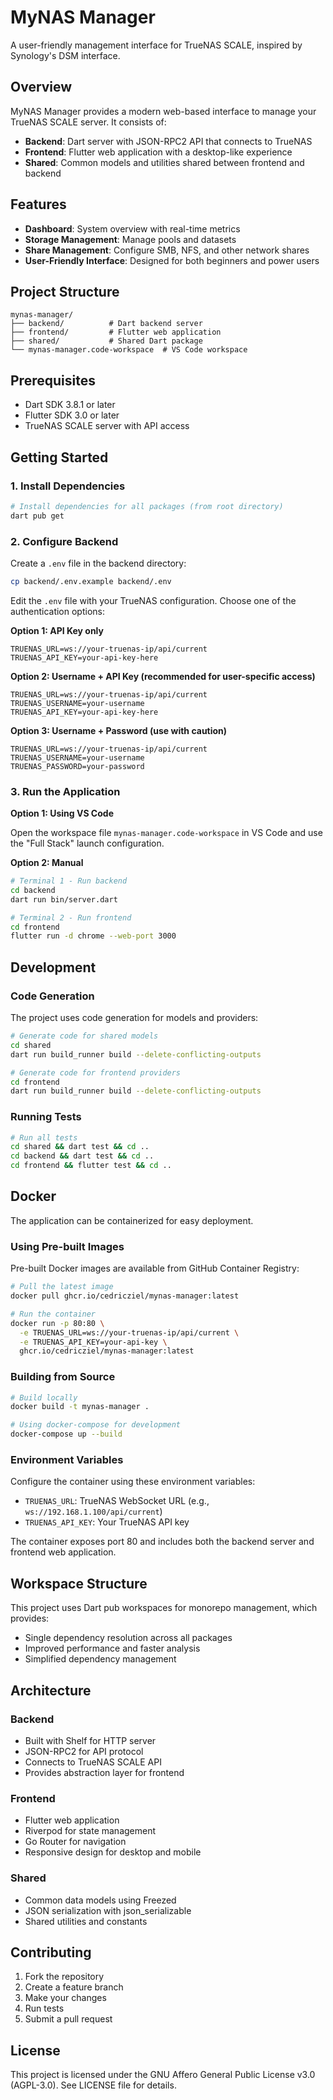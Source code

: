 # MyNAS Manager

A user-friendly management interface for TrueNAS SCALE, inspired by Synology's DSM interface.

## Overview

MyNAS Manager provides a modern web-based interface to manage your TrueNAS SCALE server. It consists of:

- **Backend**: Dart server with JSON-RPC2 API that connects to TrueNAS
- **Frontend**: Flutter web application with a desktop-like experience
- **Shared**: Common models and utilities shared between frontend and backend

## Features

- **Dashboard**: System overview with real-time metrics
- **Storage Management**: Manage pools and datasets
- **Share Management**: Configure SMB, NFS, and other network shares
- **User-Friendly Interface**: Designed for both beginners and power users

## Project Structure

```
mynas-manager/
├── backend/          # Dart backend server
├── frontend/         # Flutter web application
├── shared/           # Shared Dart package
└── mynas-manager.code-workspace  # VS Code workspace
```

## Prerequisites

- Dart SDK 3.8.1 or later
- Flutter SDK 3.0 or later
- TrueNAS SCALE server with API access

## Getting Started

### 1. Install Dependencies

```bash
# Install dependencies for all packages (from root directory)
dart pub get
```

### 2. Configure Backend

Create a `.env` file in the backend directory:

```bash
cp backend/.env.example backend/.env
```

Edit the `.env` file with your TrueNAS configuration. Choose one of the authentication options:

**Option 1: API Key only**
```env
TRUENAS_URL=ws://your-truenas-ip/api/current
TRUENAS_API_KEY=your-api-key-here
```

**Option 2: Username + API Key (recommended for user-specific access)**
```env
TRUENAS_URL=ws://your-truenas-ip/api/current
TRUENAS_USERNAME=your-username
TRUENAS_API_KEY=your-api-key-here
```

**Option 3: Username + Password (use with caution)**
```env
TRUENAS_URL=ws://your-truenas-ip/api/current
TRUENAS_USERNAME=your-username
TRUENAS_PASSWORD=your-password
```

### 3. Run the Application

**Option 1: Using VS Code**

Open the workspace file `mynas-manager.code-workspace` in VS Code and use the "Full Stack" launch configuration.

**Option 2: Manual**

```bash
# Terminal 1 - Run backend
cd backend
dart run bin/server.dart

# Terminal 2 - Run frontend
cd frontend
flutter run -d chrome --web-port 3000
```

## Development

### Code Generation

The project uses code generation for models and providers:

```bash
# Generate code for shared models
cd shared
dart run build_runner build --delete-conflicting-outputs

# Generate code for frontend providers
cd frontend
dart run build_runner build --delete-conflicting-outputs
```

### Running Tests

```bash
# Run all tests
cd shared && dart test && cd ..
cd backend && dart test && cd ..
cd frontend && flutter test && cd ..
```

## Docker

The application can be containerized for easy deployment.

### Using Pre-built Images

Pre-built Docker images are available from GitHub Container Registry:

```bash
# Pull the latest image
docker pull ghcr.io/cedricziel/mynas-manager:latest

# Run the container
docker run -p 80:80 \
  -e TRUENAS_URL=ws://your-truenas-ip/api/current \
  -e TRUENAS_API_KEY=your-api-key \
  ghcr.io/cedricziel/mynas-manager:latest
```

### Building from Source

```bash
# Build locally
docker build -t mynas-manager .

# Using docker-compose for development
docker-compose up --build
```

### Environment Variables

Configure the container using these environment variables:

- `TRUENAS_URL`: TrueNAS WebSocket URL (e.g., `ws://192.168.1.100/api/current`)
- `TRUENAS_API_KEY`: Your TrueNAS API key

The container exposes port 80 and includes both the backend server and frontend web application.

## Workspace Structure

This project uses Dart pub workspaces for monorepo management, which provides:
- Single dependency resolution across all packages
- Improved performance and faster analysis
- Simplified dependency management

## Architecture

### Backend

- Built with Shelf for HTTP server
- JSON-RPC2 for API protocol
- Connects to TrueNAS SCALE API
- Provides abstraction layer for frontend

### Frontend

- Flutter web application
- Riverpod for state management
- Go Router for navigation
- Responsive design for desktop and mobile

### Shared

- Common data models using Freezed
- JSON serialization with json_serializable
- Shared utilities and constants

## Contributing

1. Fork the repository
2. Create a feature branch
3. Make your changes
4. Run tests
5. Submit a pull request

## License

This project is licensed under the GNU Affero General Public License v3.0 (AGPL-3.0). See LICENSE file for details.